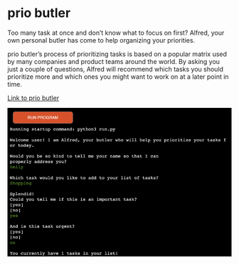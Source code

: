 # prio butler

Too many task at once and don’t know what to focus on first? Alfred, your own personal butler has come to help organizing your priorities.

prio butler’s process of prioritizing tasks is based on a popular matrix used by many companies and product teams around the world. By asking you just a couple of questions, Alfred will recommend which tasks you should prioritize more and which ones you might want to work on at a later point in time.

[Link to prio butler](https://prio-butler-9c7d25e6030a.herokuapp.com/)

![preview of program](assets/images/program-preview.jpg)